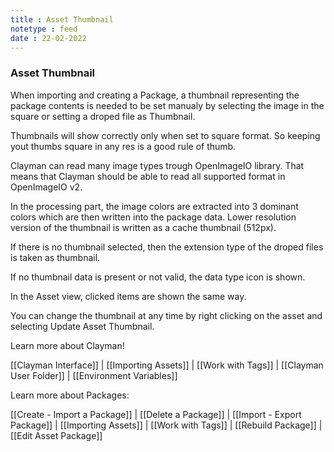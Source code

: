 ```yaml
---
title : Asset Thumbnail
notetype : feed
date : 22-02-2022
---
```

### Asset Thumbnail

When importing and creating a Package, a thumbnail representing the package contents is needed to be set manualy by selecting the image in the square or setting a droped file as Thumbnail.

Thumbnails will show correctly only when set to square format. So keeping yout thumbs square in any res is a good rule of thumb. 

Clayman can read many image types trough OpenImageIO library.
That means that Clayman should be able to read all supported format in OpenImageIO v2.

In the processing part, the image colors are extracted into 3 dominant colors which are then written into the package data. Lower resolution version of the thumbnail is written as a cache thumbnail (512px).

If there is no thumbnail selected, then the extension type of the droped files is taken as thumbnail.

If no thumbnail data is present or not valid, the data type icon is shown.

In the Asset view, clicked items are shown the same way.

You can change the thumbnail at any time by right clicking on the asset and selecting Update Asset Thumbnail.

Learn more about Clayman!

[[Clayman Interface]] | 
[[Importing Assets]] | 
[[Work with Tags]] | 
[[Clayman User Folder]] | 
[[Environment Variables]]


Learn more about Packages:

[[Create - Import a Package]] | 
[[Delete a Package]] | 
[[Import - Export Package]] | 
[[Importing Assets]] | 
[[Work with Tags]] | 
[[Rebuild Package]] | 
[[Edit Asset Package]] 